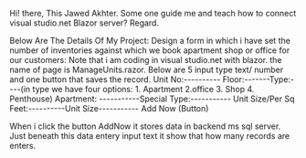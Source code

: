 Hi! there, This Jawed Akhter. Some one guide me and teach how to connect visual studio.net Blazor server? Regard.

Below Are The Details Of My Project: 
Design a form in which i have set the number of inventories against which we book apartment shop or office for our customers:
Note that i am coding in visual studio.net with blazor. the name of page is ManageUnits.razor.
Below are 5 input type text/ number and one button that saves the record. 
Unit No:---------- Floor:-------Type:----(in type we have four options: 1. Apartment 2.office 3. Shop 4. Penthouse) Apartment: -----------Special Type:-----------
Unit Size/Per Sq Feet:----------Unit Size-----------
Add Now (Button)

When i click the button AddNow it stores data in backend ms sql server. Just beneath this data entery input text it show that how many
records are enters.
